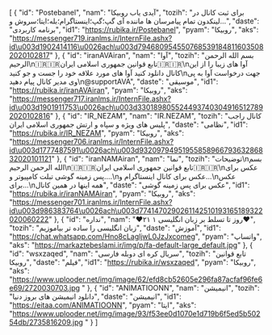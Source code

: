 [
  {
    "id": "Postebanel",
    "nam": "آیدی یاب روبیکا",
    "tozih": "برای ثبت کانال در لینکدون تمام پیامرسان ها ماننده آی گپ؛گپ؛اینستاگرام؛بله؛ایتا؛سروش و...",
    "daste": "برنامه کاربردی",
    "id1": "https://rubika.ir/Postebanel",
    "pyam": "روبیکا",
    "aks": "https://messenger719.iranlms.ir/InternFile.ashx?id\u003d1902414116\u0026ach\u003d7946809545507685391848116035082020102817"
  },
  {
    "id": "iranAVAiran",
    "nam": "آوا",
    "tozih": "بسم الله الرحمن الرحیم\n🇮🇷🇮🇷تابع قوانین جمهوری اسلامی ایران🇮🇷🇮🇷\nآوا های زیبا را از این کانال دانلود کنید آوا های مورد علاقه خود را جست و جو کنید\nجهت درخواست آوا به پی وی مدیر کانال پیام دهید\n@supportAVA",
    "daste": "موسیقی",
    "id1": "https://rubika.ir/iranAVAiran",
    "pyam": "روبیکا",
    "aks": "https://messenger717.iranlms.ir/InternFile.ashx?id\u003d1901911753\u0026ach\u003d3301898055244937403049165127892020102816"
  },
  {
    "id": "IR_NEZAM",
    "nam": "IR.NEZAM",
    "tozih": "کانال راجب پلیس های ویژه و سپاه و ارتش جمهوری اسلامی ایران",
    "daste": "نظامی",
    "id1": "https://rubika.ir/IR_NEZAM",
    "pyam": "روبیکا",
    "aks": "https://messenger706.iranlms.ir/InternFile.ashx?id\u003d1777487591\u0026ach\u003d9320979495195585896679363286832020101121"
  },
  {
    "id": "iranNAMAiran",
    "nam": "نما",
    "tozih": "توضیحات\nبسم الله الرحمن الرحیم\n🇮🇷🇮🇷تابع قوانین جمهوری اسلامی ایران🇮🇷🇮🇷\nعکس برای پس زمینه گوشی تبلت کامپیوتر و....\nعکس برای کانال اینستاگرام و...\nعکس برای...\nهمه اینها در همین کانال",
    "daste": "عکس برای پس زمینه گوشی",
    "id1": "https://rubika.ir/iranNAMAiran",
    "pyam": "روبیکا",
    "aks": "https://messenger701.iranlms.ir/InternFile.ashx?id\u003d986383764\u0026ach\u003d7741470290261142510193165189322020060222"
  },
  {
    "id": "نداره",
    "nam": "❤️۲۱ روز تا تسلط بر زبان انگلیسی ۱❤️",
    "tozih": "زبان انگلیسی را ساده تر بیاموزیم",
    "daste": "آموزش",
    "id1": "https://chat.whatsapp.com/Hno8cLagljwL0JzJxcomeg",
    "pyam": "واتساپ",
    "aks": "https://markaztebeslami.ir/img/p/fa-default-large_default.jpg"
  },
  {
    "id": "wsxzaqed",
    "nam": "سریال کره ای دوبله فارسی",
    "tozih": "تابع قوانین روبیکا",
    "daste": "فیلم",
    "id1": "https://rubika.ir/wsxzaqed",
    "pyam": "روبیکا",
    "aks": "https://www.uplooder.net/img/image/62/efd8cb52605e296fa87acfaf96fe6e69/2720030703.jpg "
  },
  {
    "id": "ANIMATIOONN",
    "nam": "انیمیشن",
    "tozih": "دانلود انیمیشن های بروز دنیا",
    "daste": "انیمیشن",
    "id1": "https://eitaa.com/ANIMATIOONN",
    "pyam": "ایتا",
    "aks": "https://www.uplooder.net/img/image/93/f53ee0d1070e1d719b6f5ed5b50254db/2735816209.jpg "
  }
]
